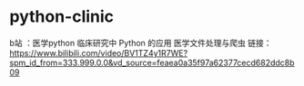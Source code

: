 # python-clinic
b站 ：医学python 临床研究中 Python 的应用 医学文件处理与爬虫
链接：https://www.bilibili.com/video/BV1TZ4y1R7WE?spm_id_from=333.999.0.0&vd_source=feaea0a35f97a62377cecd682ddc8b09
